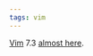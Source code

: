 ```yaml
---
tags: vim
---
```


[Vim](/wiki/Vim) 7.3 [almost here](http://groups.google.com/group/vim_use/browse_thread/thread/62b455367e55050a).

